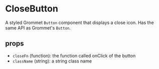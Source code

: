 # CloseButton

A styled Grommet `Button` component that displays a close icon. Has the same API as Grommet's `Button`.

## props

- `closeFn` (function): the function called onClick of the button
- `className` (string): a string class name
